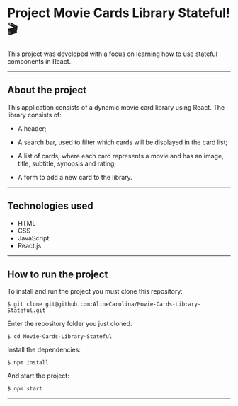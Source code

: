 # Project Movie Cards Library Stateful!🎬​
This project was developed with a focus on learning how to use stateful components in React.

---

## About the project
This application consists of a dynamic movie card library using React. The library consists of:

  * A header;

  * A search bar, used to filter which cards will be displayed in the card list;

  * A list of cards, where each card represents a movie and has an image, title, subtitle, synopsis and rating;

  * A form to add a new card to the library.

---

## Technologies used
  * HTML
  * CSS
  * JavaScript
  * React.js

---

## How to run the project
To install and run the project you must clone this repository:
```
$ git clone git@github.com:AlineCarolina/Movie-Cards-Library-Stateful.git
```
Enter the repository folder you just cloned:
```
$ cd Movie-Cards-Library-Stateful
```
Install the dependencies:
```
$ npm install
```
And start the project:
```
$ npm start
```

---